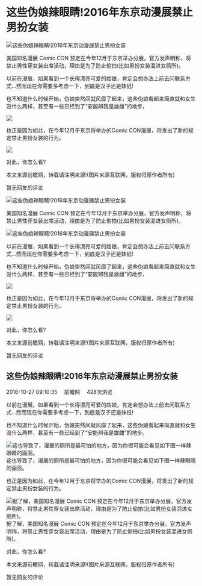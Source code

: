 # 这些伪娘辣眼睛!2016年东京动漫展禁止男扮女装

![这些伪娘辣眼睛!2016年东京动漫展禁止男扮女装](https://p2.ssl.cdn.btime.com/t017886bc4a1d6dd821.jpg?size=500x306)

美国知名漫展 Comic CON 预定在今年12月于东京举办分展，官方发声明称，将禁止男性穿女装出席活动，理由是为了防止偷拍(比如男扮女装混进女厕所)。

以前在漫展，如果看到一个长得漂亮可爱的姑娘，肯定会想办法上前去问联系方式...然而现在你需要多考虑一下，到底是汉子还是妹纸!

也不知道什么时候开始，伪娘突然间就风靡了起来，这些伪娘看起来简直就和女生没什么两样，甚至有一些已经到了“安能辨我是雄雌”的地步。

![](https://p2.ssl.cdn.btime.com/t017886bc4a1d6dd821.jpg?size=500x306)

也正是因为如此，在今年12月于东京将举办的Comic CON漫展，将发出了新的规定禁止男扮女装的行为。

![](https://p3.ssl.cdn.btime.com/t01118d782d64b4cd31.jpg?size=375x500)

对此，你怎么看?

本文来源前瞻网，转载请注明来源!(图片来源互联网，版权归原作者所有)

暂无网友的评论

![这些伪娘辣眼睛!2016年东京动漫展禁止男扮女装](https://p2.ssl.cdn.btime.com/t017886bc4a1d6dd821.jpg?size=500x306)

美国知名漫展 Comic CON 预定在今年12月于东京举办分展，官方发声明称，将禁止男性穿女装出席活动，理由是为了防止偷拍(比如男扮女装混进女厕所)。

![这些伪娘辣眼睛!2016年东京动漫展禁止男扮女装](https://p2.ssl.cdn.btime.com/t017886bc4a1d6dd821.jpg?size=500x306)

以前在漫展，如果看到一个长得漂亮可爱的姑娘，肯定会想办法上前去问联系方式...然而现在你需要多考虑一下，到底是汉子还是妹纸!

也不知道什么时候开始，伪娘突然间就风靡了起来，这些伪娘看起来简直就和女生没什么两样，甚至有一些已经到了“安能辨我是雄雌”的地步。

![](https://p2.ssl.cdn.btime.com/t017886bc4a1d6dd821.jpg?size=500x306)

也正是因为如此，在今年12月于东京将举办的Comic CON漫展，将发出了新的规定禁止男扮女装的行为。

![](https://p3.ssl.cdn.btime.com/t01118d782d64b4cd31.jpg?size=375x500)

对此，你怎么看?

本文来源前瞻网，转载请注明来源!(图片来源互联网，版权归原作者所有)

暂无网友的评论

## 这些伪娘辣眼睛!2016年东京动漫展禁止男扮女装

2016-10-27 09:10:35　 前瞻网　 428次浏览　

以前在漫展，如果看到一个长得漂亮可爱的姑娘，肯定会想办法上前去问联系方式...然而现在你需要多考虑一下，到底是汉子还是妹纸!

也不知道什么时候开始，伪娘突然间就风靡了起来，这些伪娘看起来简直就和女生没什么两样，甚至有一些已经到了“安能辨我是雄雌”的地步。

![这也导致了，漫展的厕所是最可怕的地方，因为你很可能会看见如下图一样辣眼睛的画面。](https://p2.ssl.cdn.btime.com/t017886bc4a1d6dd821.jpg?size=500x306)这也导致了，漫展的厕所是最可怕的地方，因为你很可能会看见如下图一样辣眼睛的画面。

也正是因为如此，在今年12月于东京将举办的Comic CON漫展，将发出了新的规定禁止男扮女装的行为。

![据了解，美国知名漫展 Comic CON 预定在今年12月于东京举办分展，官方发声明称，将禁止男性穿女装出席活动，理由是为了防止偷拍(比如男扮女装混进女厕所)。](https://p3.ssl.cdn.btime.com/t01118d782d64b4cd31.jpg?size=375x500)据了解，美国知名漫展 Comic CON 预定在今年12月于东京举办分展，官方发声明称，将禁止男性穿女装出席活动，理由是为了防止偷拍(比如男扮女装混进女厕所)。

对此，你怎么看?

本文来源前瞻网，转载请注明来源!(图片来源互联网，版权归原作者所有)

暂无网友的评论